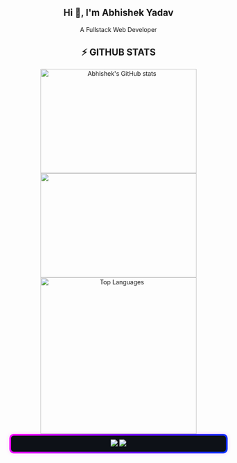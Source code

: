 <h2 align="center">Hi 👋, I'm Abhishek Yadav</h2>
<p align="center">A Fullstack Web Developer</p>

<h2 align="center">⚡ GITHUB STATS</h2>

<div align="center">
  <a href="http://www.github.com/opx0">
    <img width=360 height=240 src="https://github-readme-stats.vercel.app/api?username=opx0&show_icons=true&count_private=true&title_color=25D366&text_color=ffffff&icon_color=3382ed&bg_color=1f2335&hide_border=true" alt="Abhishek's GitHub stats" />
  </a>

  <a href="http://www.github.com/opx0">
    <img width=360 height=240 src="https://github-readme-streak-stats.herokuapp.com/?user=opx0&stroke=ffffff&background=1f2335&ring=10b981&fire=25D366&currStreakNum=ffffff&currStreakLabel=10b981&sideNums=ffffff&sideLabels=ffffff&dates=ffffff&hide_border=true" />
  </a>

  <a href="https://github.com/opx0">
    <img width=360 src="https://github-readme-stats-salesp07.vercel.app/api/top-langs/?username=opx0&bg_color=1f2335&hide=HTML&langs_count=6&layout=compact&theme=react&border_radius=9&size_weight=0.5&count_weight=0.5&exclude_repo=github-readme-stats&hide_border=true" alt="Top Languages" />
  </a>
</div>

<div align="center" style="
  padding: 9px;
  border-radius: 10px;
  border: 4px solid transparent;
  background: linear-gradient(#0d1117, #0d1117) padding-box, 
              linear-gradient(135deg, #ff00ff, #7700ff, #0033ff) border-box;
  box-shadow: 0px 0px 10px rgba(255, 0, 255, 0.2);
">

  <img src="https://readme-typing-svg.herokuapp.com/?font=JetBrains+Mono&size=16&duration=2500&color=FFFFFF&center=true&vCenter=true&width=400&height=50&lines=[Booting+Owl+Unit+2B];[BLACK+BOX:+Chillin'];[MEMORY+UNIT:+Vibing];[TACTICAL+SUPPORT:+Sending+it];[Protocol:+Crack+Mode+Enabled]" />
  <img src="https://readme-typing-svg.herokuapp.com/?font=JetBrains+Mono&size=16&duration=2500&pause=2000&color=FFFFFF&center=true&vCenter=true&width=800&height=50&repeat=true&lines=[Initiating+Final+Protocol];.............................;All+things+start+and+end+for+a+reason;We+vibe+in+a+loop+of+life+and+death;Is+this+a+curse+or+just+a+glitch%3F;.............................;[POD_153:+Backup+Complete];[POD_042:+Archived+and+Safe];[Long+Live+Mankind]" />

</div>
